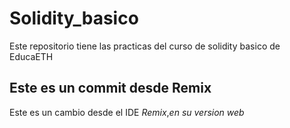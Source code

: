 # Solidity_basico
Este repositorio tiene las practicas del curso de solidity basico de EducaETH

## Este es un commit desde Remix

Este es un cambio desde el IDE *Remix*,*en su version web*
